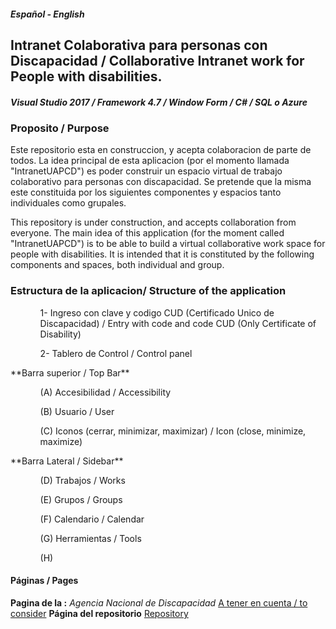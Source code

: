 ##### Español - English

## Intranet Colaborativa para personas con Discapacidad / Collaborative Intranet work for People with disabilities.

##### Visual Studio 2017   /   Framework 4.7   /   Window Form   /  C#  /   SQL o Azure

### Proposito / Purpose
Este repositorio esta en construccion, y acepta colaboracion de parte de todos. La idea principal de esta aplicacion (por el momento llamada "IntranetUAPCD") es poder construir un espacio virtual de trabajo colaborativo para personas con discapacidad. Se pretende que la misma este constituida por los siguientes componentes y espacios tanto individuales como grupales.

This repository is under construction, and accepts collaboration from everyone. The main idea of this application (for the moment called "IntranetUAPCD") is to be able to build a virtual collaborative work space for people with disabilities. It is intended that it is constituted by the following components and spaces, both individual and group.


### Estructura de la aplicacion/ Structure of the application
<ul>
<ol>1- Ingreso con clave y codigo CUD (Certificado Unico de Discapacidad) / Entry with code and code CUD (Only Certificate of Disability)</ol>
<ol>2- Tablero de Control / Control panel
</ol>
</ul>
**Barra superior / Top Bar**
<ul>
     <ol>(A) Accesibilidad / Accessibility</ol>
     <ol>(B) Usuario / User</ol>
     <ol>(C) Iconos (cerrar, minimizar, maximizar) / Icon (close, minimize, maximize)</ol>
</ul>
**Barra Lateral / Sidebar**
<ul>
     <ol>(D) Trabajos / Works</ol>
     <ol>(E) Grupos / Groups</ol>
     <ol>(F) Calendario / Calendar</ol>
     <ol>(G) Herramientas / Tools</ol>
     <ol>(H) </ol>
</ul>

#### Páginas / Pages 
**Pagina de la :** _Agencia Nacional de Discapacidad_ [A tener en cuenta / to consider](https://www.argentina.gob.ar/andis)
**Página del repositorio** [Repository](https://github.com/LourdesIR/Intranet-colaborativa-Collaborative-work-intranet)



